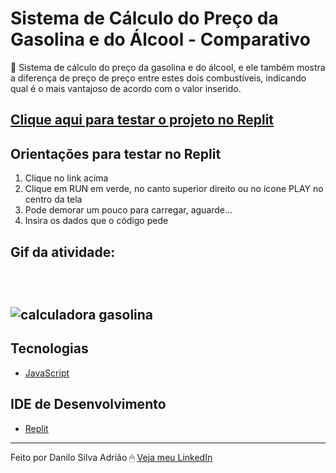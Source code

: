 # Sistema de Cálculo do Preço da Gasolina e do Álcool - Comparativo

🏣 Sistema de cálculo do preço da gasolina e do álcool, e ele também mostra a diferença de preço de preço entre estes dois combustíveis, indicando qual é o mais vantajoso de acordo com o valor inserido.

<a href="https://replit.com/@danilosadriao/calculadoraGasolina#index.js"><h2>Clique aqui para testar o projeto no <strong>Replit</strong></h2></a>

## Orientações para testar no Replit
1. Clique no link acima
2. Clique em RUN em verde, no canto superior direito ou no ícone PLAY no centro da tela
3. Pode demorar um pouco para carregar, aguarde...
4. Insira os dados que o código pede

<h2> Gif da atividade: <h2> <br>

![calculadora gasolina](https://user-images.githubusercontent.com/82722083/155048171-cac06fb6-ae2a-4ef6-9107-8734039aa40d.gif)
  
   ## Tecnologias
  - [JavaScript](https://developer.mozilla.org/pt-BR/docs/Web/JavaScript)
  
  ## IDE de Desenvolvimento
  - [Replit](https://replit.com)
  
  ---
  
Feito por Danilo Silva Adrião 🖱 [Veja meu LinkedIn](https://www.linkedin.com/in/danilosilvaadriao)
